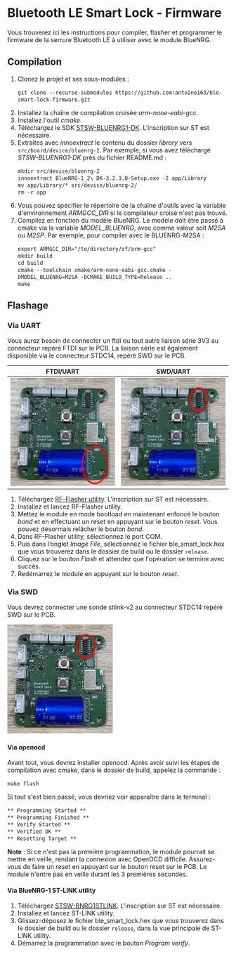 # Bluetooth LE Smart Lock - Firmware
Vous trouverez ici les instructions pour compiler, flasher et programmer le firmware de la serrure Bluetooth LE à utiliser avec le module BlueNRG.

## Compilation

1. Clonez le projet et ses sous-modules :
   ```
   git clone --recurse-submodules https://github.com:antoine163/ble-smart-lock-firmware.git
   ```
2. Installez la chaîne de compilation croisée *arm-none-eabi-gcc*.
3. Installez l'outil *cmake*.
4. Téléchargez le SDK [STSW-BLUENRG1-DK](https://www.st.com/en/embedded-software/stsw-bluenrg1-dk.html). L'inscription sur ST est nécessaire.
5. Extraites avec *innoextract* le contenu du dossier *library* vers `src/board/device/bluenrg-2`. Par exemple, si vous avez téléchargé *STSW-BLUENRG1-DK* près du fichier README.md :
   ```
   mkdir src/device/bluenrg-2
   innoextract BlueNRG-1_2\ DK-3.2.3.0-Setup.exe -I app/Library
   mv app/Library/* src/device/bluenrg-2/
   rm -r app
   ```
6. Vous pouvez spécifier le répertoire de la chaîne d'outils avec la variable d'environnement *ARMGCC_DIR* si le compilateur croisé n'est pas trouvé.
7. Compilez en fonction du modèle BlueNRG. Le modèle doit être passé à cmake via la variable *MODEL_BLUENRG*, avec comme valeur soit *M2SA* ou *M2SP*. Par exemple, pour compiler avec le BLUENRG-M2SA :
   ```
   export ARMGCC_DIR="/to/directory/of/arm-gcc"
   mkdir build
   cd build
   cmake --toolchain cmake/arm-none-eabi-gcc.cmake -DMODEL_BLUENRG=M2SA -DCMAKE_BUILD_TYPE=Release ..
   make
   ```

## Flashage

### Via UART

Vous aurez besoin de connecter un ftdi ou tout autre liaison série 3V3 au connecteur repéré FTDI sur le PCB. La liaison série est également disponible via le connecteur STDC14, repéré SWD sur le PCB.

|             FTDI/UART              |             SWD/UART             |
| :--------------------------------: | :------------------------------: |
| ![ftdi](images/photo_top_ftdi.jpg) | ![swd](images/photo_top_swd.jpg) |

1. Téléchargez [RF-Flasher utility](https://www.st.com/en/embedded-software/stsw-bnrgflasher.html). L'inscription sur ST est nécessaire.
2. Installez et lancez RF-Flasher utility.
3. Mettez le module en mode bootload en maintenant enfoncé le bouton *bond* et en effectuant un reset en appuyant sur le bouton *reset*. Vous pouvez désormais relâcher le bouton *bond*.
4. Dans RF-Flasher utility, sélectionnez le port COM.
5. Puis dans l’onglet *Image File*, sélectionnez le fichier ble_smart_lock.hex que vous trouverez dans le dossier de build ou le dossier `release`.
6. Cliquez sur le bouton *Flash* et attendez que l'opération se termine avec succès.
7. Redémarrez le module en appuyant sur le bouton *reset*.

### Via SWD

Vous devrez connecter une sonde stlink-v2 au connecteur STDC14 repéré SWD sur le PCB.

![swd](images/photo_top_swd.jpg)

#### Via openocd

Avant tout, vous devrez installer openocd. Après avoir suivi les étapes de compilation avec cmake, dans le dossier de build, appelez la commande :
```
make flash
```

Si tout s'est bien passé, vous devriez voir apparaître dans le terminal :
```
** Programming Started **
** Programming Finished **
** Verify Started **
** Verified OK **
** Resetting Target **
```

**Note** : Si ce n'est pas la première programmation, le module pourrait se mettre en veille, rendant la connexion avec OpenOCD difficile. Assurez-vous de faire un reset en appuyant sur le bouton reset sur le PCB. Le module n'entre pas en veille durant les 3 premières secondes.

#### Via BlueNRG-1 ST-LINK utility

1. Téléchargez [STSW-BNRG1STLINK](https://www.st.com/en/embedded-software/stsw-bnrg1stlink.html). L'inscription sur ST est nécessaire.
2. Installez et lancez ST-LINK utility.
3. Glissez-déposez le fichier ble_smart_lock.hex que vous trouverez dans le dossier de build ou le dossier `release`, dans la vue principale de ST-LINK utility.
4. Démarrez la programmation avec le bouton *Program verify*.
